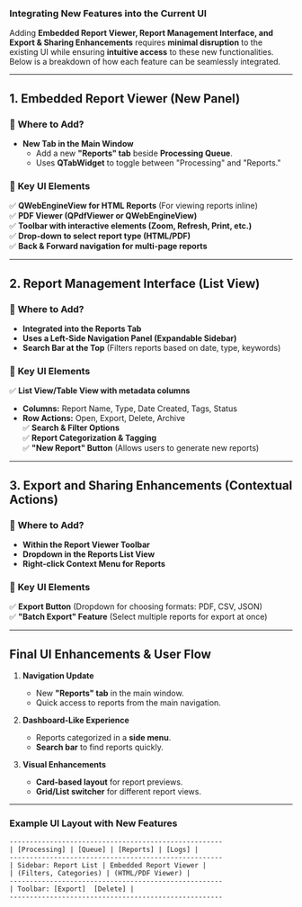### **Integrating New Features into the Current UI**

Adding **Embedded Report Viewer, Report Management Interface, and Export & Sharing Enhancements** requires **minimal disruption** to the existing UI while ensuring **intuitive access** to these new functionalities. Below is a breakdown of how each feature can be seamlessly integrated.

---

## **1. Embedded Report Viewer (New Panel)**

### 📌 **Where to Add?**

- **New Tab in the Main Window**
    - Add a new **"Reports" tab** beside **Processing Queue**.
    - Uses **QTabWidget** to toggle between "Processing" and "Reports."

### 🎯 **Key UI Elements**

✅ **QWebEngineView for HTML Reports** (For viewing reports inline)  
✅ **PDF Viewer (QPdfViewer or QWebEngineView)**  
✅ **Toolbar with interactive elements (Zoom, Refresh, Print, etc.)**  
✅ **Drop-down to select report type (HTML/PDF)**  
✅ **Back & Forward navigation for multi-page reports**

---

## **2. Report Management Interface (List View)**

### 📌 **Where to Add?**

- **Integrated into the Reports Tab**
- **Uses a Left-Side Navigation Panel (Expandable Sidebar)**
- **Search Bar at the Top** (Filters reports based on date, type, keywords)

### 🎯 **Key UI Elements**

✅ **List View/Table View with metadata columns**

- **Columns:** Report Name, Type, Date Created, Tags, Status
- **Row Actions:** Open, Export, Delete, Archive  
    ✅ **Search & Filter Options**  
    ✅ **Report Categorization & Tagging**  
    ✅ **"New Report" Button** (Allows users to generate new reports)

---

## **3. Export and Sharing Enhancements (Contextual Actions)**

### 📌 **Where to Add?**

- **Within the Report Viewer Toolbar**
- **Dropdown in the Reports List View**
- **Right-click Context Menu for Reports**

### 🎯 **Key UI Elements**

✅ **Export Button** (Dropdown for choosing formats: PDF, CSV, JSON)  
✅ **"Batch Export" Feature** (Select multiple reports for export at once)

---

## **Final UI Enhancements & User Flow**

1. **Navigation Update**
    
    - New **"Reports" tab** in the main window.
    - Quick access to reports from the main navigation.
2. **Dashboard-Like Experience**
    
    - Reports categorized in a **side menu**.
    - **Search bar** to find reports quickly.
3. **Visual Enhancements**
    
    - **Card-based layout** for report previews.
    - **Grid/List switcher** for different report views.

---

### **Example UI Layout with New Features**

```
-----------------------------------------------------
| [Processing] | [Queue] | [Reports] | [Logs] |
-----------------------------------------------------
| Sidebar: Report List | Embedded Report Viewer |
| (Filters, Categories) | (HTML/PDF Viewer) |
-----------------------------------------------------
| Toolbar: [Export]  [Delete] |
-----------------------------------------------------
```

